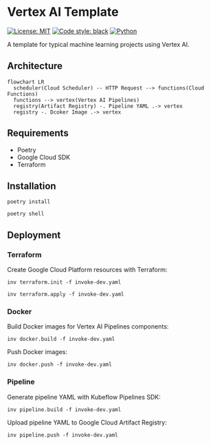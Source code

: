 # Vertex AI Template

[![License: MIT](https://img.shields.io/badge/License-MIT-blue.svg)](LICENSE)
[![Code style: black](https://img.shields.io/badge/code%20style-black-000000.svg)](https://github.com/psf/black)
[![Python](https://img.shields.io/badge/python-3.7%20%7C%203.8%20%7C%203.9%20%7C%203.10-blue)](https://www.python.org)

A template for typical machine learning projects using Vertex AI.

## Architecture

```mermaid
flowchart LR
  scheduler(Cloud Scheduler) -- HTTP Request --> functions(Cloud Functions)
  functions --> vertex(Vertex AI Pipelines)
  registry(Artifact Registry) -. Pipeline YAML .-> vertex
  registry -. Dcoker Image .-> vertex
```

## Requirements

* Poetry
* Google Cloud SDK
* Terraform

## Installation

```shell
poetry install
```

```shell
poetry shell
```

## Deployment

### Terraform

Create Google Cloud Platform resources with Terraform:

```shell
inv terraform.init -f invoke-dev.yaml
```

```shell
inv terraform.apply -f invoke-dev.yaml
```

### Docker

Build Docker images for Vertex AI Pipelines components:

```shell
inv docker.build -f invoke-dev.yaml
```

Push Docker images:

```shell
inv docker.push -f invoke-dev.yaml
```

### Pipeline

Generate pipeline YAML with Kubeflow Pipelines SDK:

```shell
inv pipeline.build -f invoke-dev.yaml
```

Upload pipeline YAML to Google Cloud Artifact Registry:

```shell
inv pipeline.push -f invoke-dev.yaml
```
